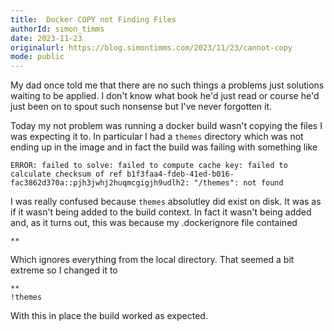 ```yaml
---
title:  Docker COPY not Finding Files 
authorId: simon_timms
date: 2023-11-23
originalurl: https://blog.simontimms.com/2023/11/23/cannot-copy
mode: public
---
```




My dad once told me that there are no such things a problems just solutions waiting to be applied. I don't know what book he'd just read or course he'd just been on to spout such nonsense but I've never forgotten it. 

Today my not problem was running a docker build wasn't copying the files I was expecting it to. In particular I had a `themes` directory which was not ending up in the image and in fact the build was failing with something like 

```
ERROR: failed to solve: failed to compute cache key: failed to calculate checksum of ref b1f3faa4-fdeb-41ed-b016-fac3862d370a::pjh3jwhj2huqmcgigjh9udlh2: "/themes": not found
```

I was really confused because `themes` absolutley did exist on disk. It was as if it wasn't being added to the build context. In fact it wasn't being added and, as it turns out, this was because my .dockerignore file contained 
```
**
```

Which ignores everything from the local directory. That seemed a bit extreme so I changed it to 
```
** 
!themes
```

With this in place the build worked as expected.